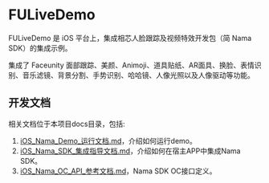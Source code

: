 # FULiveDemo

FULiveDemo 是 iOS 平台上，集成相芯人脸跟踪及视频特效开发包（简 Nama SDK）的集成示例。

集成了 Faceunity 面部跟踪、美颜、Animoji、道具贴纸、AR面具、换脸、表情识别、音乐滤镜、背景分割、手势识别、哈哈镜、人像光照以及人像驱动等功能。

## 开发文档

相关文档位于本项目docs目录，包括:

1. [iOS_Nama_Demo_运行文档.md](./docs/iOS_Nama_Demo_运行文档.md)，介绍如何运行demo。  
2. [iOS_Nama_SDK_集成指导文档.md](./docs/iOS_Nama_SDK_集成指导文档.md)，介绍如何在宿主APP中集成Nama SDK。   
3. [iOS_Nama_OC_API_参考文档.md](./docs/iOS_Nama_OC_API_参考文档.md)，Nama SDK OC接口定义。  

